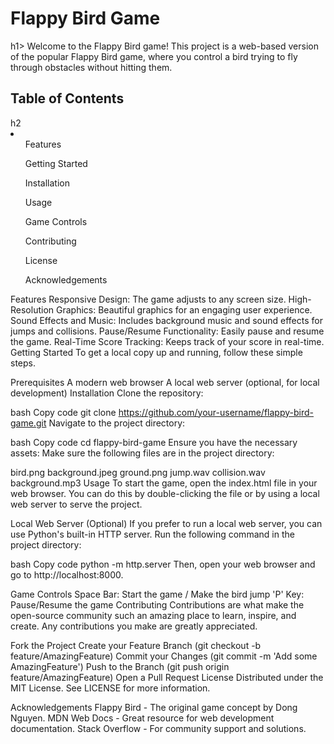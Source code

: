 <h1>Flappy Bird Game</h1>h1>
Welcome to the Flappy Bird game! This project is a web-based version of the popular Flappy Bird game, where you control a bird trying to fly through obstacles without hitting them.

<h2>Table of Contents</h2>h2
<li>
<ul>Features</ul>
<ul>Getting Started</ul>
<ul>Installation</ul>
<ul>Usage</ul>
<ul>Game Controls</ul>
<ul>Contributing</ul>
<ul>License</ul>
<ul>Acknowledgements</ul>
</li>
Features
Responsive Design: The game adjusts to any screen size.
High-Resolution Graphics: Beautiful graphics for an engaging user experience.
Sound Effects and Music: Includes background music and sound effects for jumps and collisions.
Pause/Resume Functionality: Easily pause and resume the game.
Real-Time Score Tracking: Keeps track of your score in real-time.
Getting Started
To get a local copy up and running, follow these simple steps.

Prerequisites
A modern web browser
A local web server (optional, for local development)
Installation
Clone the repository:

bash
Copy code
git clone https://github.com/your-username/flappy-bird-game.git
Navigate to the project directory:

bash
Copy code
cd flappy-bird-game
Ensure you have the necessary assets:
Make sure the following files are in the project directory:

bird.png
background.jpeg
ground.png
jump.wav
collision.wav
background.mp3
Usage
To start the game, open the index.html file in your web browser. You can do this by double-clicking the file or by using a local web server to serve the project.

Local Web Server (Optional)
If you prefer to run a local web server, you can use Python's built-in HTTP server. Run the following command in the project directory:

bash
Copy code
python -m http.server
Then, open your web browser and go to http://localhost:8000.

Game Controls
Space Bar: Start the game / Make the bird jump
'P' Key: Pause/Resume the game
Contributing
Contributions are what make the open-source community such an amazing place to learn, inspire, and create. Any contributions you make are greatly appreciated.

Fork the Project
Create your Feature Branch (git checkout -b feature/AmazingFeature)
Commit your Changes (git commit -m 'Add some AmazingFeature')
Push to the Branch (git push origin feature/AmazingFeature)
Open a Pull Request
License
Distributed under the MIT License. See LICENSE for more information.

Acknowledgements
Flappy Bird - The original game concept by Dong Nguyen.
MDN Web Docs - Great resource for web development documentation.
Stack Overflow - For community support and solutions.

